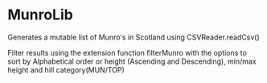 # MunroLib

Generates a mutable list of Munro's in Scotland using CSVReader.readCsv()

Filter results using the extension function filterMunro with the options to sort by Alphabetical order or height (Ascending and Descending), min/max height and hill category(MUN/TOP)

